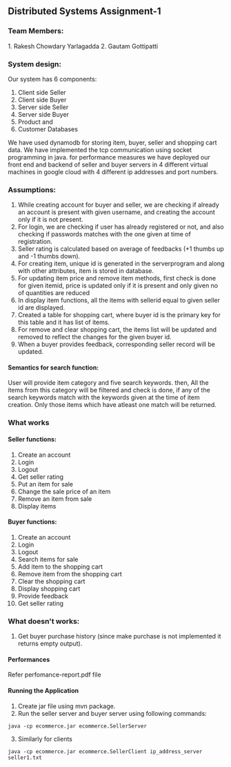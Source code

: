 <h2> Distributed Systems Assignment-1 </h2>

<h3>Team Members:</h3>
1. Rakesh Chowdary Yarlagadda
2. Gautam Gottipatti

<h3>System design:</h3>


Our system has 6 components: 
1. Client side Seller 
2. Client side Buyer
3. Server side Seller
4. Server side Buyer
5. Product and 
6. Customer Databases 

We have used dynamodb for storing item, buyer, seller and shopping cart data. We have implemented the tcp communication using socket programming in java. for performance measures we have deployed our front end and backend of seller and buyer servers in 4 different virtual machines in google cloud with 4 different ip addresses and port numbers.

<h3>Assumptions:</h3>

1. While creating account for buyer and seller, we are checking if already an account is present with given username, and creating the account only if it is not present.
2. For login, we are checking if user has already registered or not, and also checking if passwords matches with the one given at time of registration.
3. Seller rating is calculated based on average of feedbacks (+1 thumbs up and -1 thumbs down).
4. For creating item, unique id is generated in the serverprogram and along with other attributes, item is stored in database.
5. For updating item price and remove item methods, first check is done for given itemid, price is updated only if it is present and only given no of quantities are reduced
7. In display item functions, all the items with sellerid equal to given seller id are displayed.
8. Created a table for shopping cart, where buyer id is the primary key for this table and it has list of items.
9. For remove and clear shopping cart, the items list will be updated and removed to reflect the changes for the given buyer id.
10. When a buyer provides feedback, corresponding seller record will be updated.

<h4>Semantics for search function:</h4>

User will provide item category and five search keywords. then, All the items from this category will be filtered and check is done, if any of the search keywords match with the keywords given at the time of item creation. Only those items which have atleast one match will be returned.


<h3>What works</h3>

<h4>Seller functions:</h4>

1. Create an account
2. Login
3. Logout
4. Get seller rating
5. Put an item for sale
6. Change the sale price of an item
7. Remove an item from sale
8. Display items 

<h4>Buyer functions:</h4>

1. Create an account
2. Login
3. Logout
4. Search items for sale
5. Add item to the shopping cart
6. Remove item from the shopping cart
7. Clear the shopping cart
8. Display shopping cart
9. Provide feedback
10. Get seller rating

<h3> What doesn't works: </h3>

1. Get buyer purchase history (since make purchase is not implemented it returns empty output).


<h4> Performances </h4>

Refer perfomance-report.pdf file

<h4> Running the Application </h4>

1. Create jar file using mvn package.
2. Run the seller server and buyer server using following commands:
  
``` java -cp ecommerce.jar ecommerce.SellerServer ```

3. Similarly for clients

``` java -cp ecommerce.jar ecommerce.SellerClient ip_address_server seller1.txt ```
  
